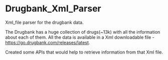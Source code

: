 # Drugbank_Xml_Parser
Xml_file parser for the drugbank data.

The Drugbank has a huge collection of drugs(~13k) with all the information about each of them. All the data is available in a Xml downloadable file - https://go.drugbank.com/releases/latest.

Created some APIs that would help to retrieve information from that Xml file. 
